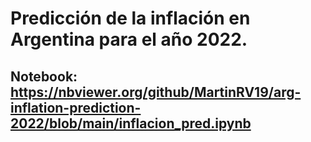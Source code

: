 # Predicción de la inflación en Argentina para el año 2022. 

## Notebook: https://nbviewer.org/github/MartinRV19/arg-inflation-prediction-2022/blob/main/inflacion_pred.ipynb

